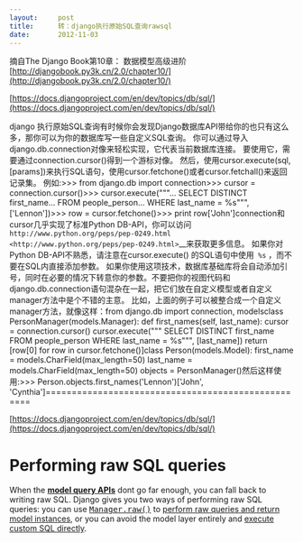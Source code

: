 ```yaml
---
layout:     post
title:      转：django执行原始SQL查询rawsql
date:       2012-11-03
---
```

摘自The Django Book第10章： 数据模型高级进阶[http://djangobook.py3k.cn/2.0/chapter10/](http://djangobook.py3k.cn/2.0/chapter10/)

[https://docs.djangoproject.com/en/dev/topics/db/sql/](https://docs.djangoproject.com/en/dev/topics/db/sql/)

django 执行原始SQL查询有时候你会发现Django数据库API带给你的也只有这么多，那你可以为你的数据库写一些自定义SQL查询。 你可以通过导入django.db.connection对像来轻松实现，它代表当前数据库连接。 要使用它，需要通过connection.cursor()得到一个游标对像。 然后，使用cursor.execute(sql, [params])来执行SQL语句，使用cursor.fetchone()或者cursor.fetchall()来返回记录集。 例如:>>> from django.db import connection>>> cursor = connection.cursor()>>> cursor.execute("""...    SELECT DISTINCT first_name...    FROM people_person...    WHERE last_name = %s""", ['Lennon'])>>> row = cursor.fetchone()>>> print row['John']connection和cursor几乎实现了标准Python DB-API，你可以访问` http://www.python.org/peps/pep-0249.html <http://www.python.org/peps/pep-0249.html>`__来获取更多信息。 如果你对Python DB-API不熟悉，请注意在cursor.execute() 的SQL语句中使用`` %s`` ，而不要在SQL内直接添加参数。 如果你使用这项技术，数据库基础库将会自动添加引号，同时在必要的情况下转意你的参数。不要把你的视图代码和django.db.connection语句混杂在一起，把它们放在自定义模型或者自定义manager方法中是个不错的主意。 比如，上面的例子可以被整合成一个自定义manager方法，就像这样：from django.db import connection, modelsclass PersonManager(models.Manager):    def first_names(self, last_name):        cursor = connection.cursor()        cursor.execute("""            SELECT DISTINCT first_name            FROM people_person            WHERE last_name = %s""", [last_name])        return [row[0] for row in cursor.fetchone()]class Person(models.Model):    first_name = models.CharField(max_length=50)    last_name = models.CharField(max_length=50)    objects = PersonManager()然后这样使用:>>> Person.objects.first_names('Lennon')['John', 'Cynthia']===================================================

[https://docs.djangoproject.com/en/dev/topics/db/sql/](https://docs.djangoproject.com/en/dev/topics/db/sql/)

# Performing raw SQL queries

When the [**model query APIs**](https://docs.djangoproject.com/en/dev/topics/db/queries/) dont go far enough, you can fall back to writing raw SQL. Django gives you two ways of performing raw SQL queries: you can use [<tt class="xref py py-meth docutils literal">Manager.raw()</tt>](https://docs.djangoproject.com/en/dev/topics/db/sql/#django.db.models.Manager.raw) to [perform raw queries and return model instances](https://docs.djangoproject.com/en/dev/topics/db/sql/#performing-raw-queries), or you can avoid the model layer entirely and [execute custom SQL directly](https://docs.djangoproject.com/en/dev/topics/db/sql/#executing-custom-sql-directly).
